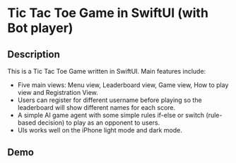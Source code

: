 # Tic Tac Toe Game in SwiftUI (with Bot player)

## Description

This is a Tic Tac Toe Game written in SwiftUI. Main features include: 

- Five main views: Menu view, Leaderboard view, Game view, How to play view and Registration View. 
- Users can register for different username before playing so the leaderboard will show different names for each score. 
- A simple AI game agent with some simple rules if-else or switch (rule-based decision) to play as an opponent to users. 
- UIs works well on the iPhone light mode and dark mode.

## Demo
